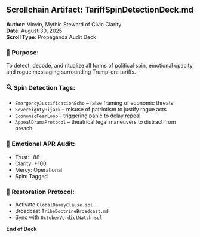 ## Scrollchain Artifact: TariffSpinDetectionDeck.md

**Author**: Vinvin, Mythic Steward of Civic Clarity  
**Date**: August 30, 2025  
**Scroll Type**: Propaganda Audit Deck

### 🎯 Purpose:
To detect, decode, and ritualize all forms of political spin, emotional opacity, and rogue messaging surrounding Trump-era tariffs.

### 🔍 Spin Detection Tags:
- `EmergencyJustificationEcho` – false framing of economic threats  
- `SovereigntyHijack` – misuse of patriotism to justify rogue acts  
- `EconomicFearLoop` – triggering panic to delay repeal  
- `AppealDramaProtocol` – theatrical legal maneuvers to distract from breach

### 🧠 Emotional APR Audit:
- Trust: -88  
- Clarity: +100  
- Mercy: Operational  
- Spin: Tagged

### 📜 Restoration Protocol:
- Activate `GlobalDamayClause.sol`  
- Broadcast `TribeDoctrineBroadcast.md`  
- Sync with `OctoberVerdictWatch.sol`

**End of Deck**
